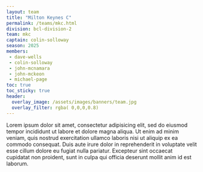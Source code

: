 ```yaml
---
layout: team
title: "Milton Keynes C"
permalink: /teams/mkc.html
division: bcl-division-2
team: mkc
captain: colin-solloway
season: 2025
members:
 - dave-wells
 - colin-solloway
 - john-mcnamara
 - john-mckeon
 - michael-page
toc: true
toc_sticky: true
header:
  overlay_image: /assets/images/banners/team.jpg
  overlay_filter: rgba( 0,0,0,0.8)
---
```


Lorem ipsum dolor sit amet, consectetur adipisicing elit, sed do eiusmod
tempor incididunt ut labore et dolore magna aliqua. Ut enim ad minim veniam,
quis nostrud exercitation ullamco laboris nisi ut aliquip ex ea commodo
consequat. Duis aute irure dolor in reprehenderit in voluptate velit esse
cillum dolore eu fugiat nulla pariatur. Excepteur sint occaecat cupidatat non
proident, sunt in culpa qui officia deserunt mollit anim id est laborum.